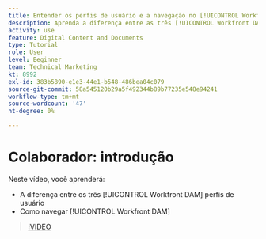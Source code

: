 ```yaml
---
title: Entender os perfis de usuário e a navegação no [!UICONTROL Workfront DAM]
description: Aprenda a diferença entre as três [!UICONTROL Workfront DAM] perfis de usuário e como navegar [!UICONTROL Workfront DAM].
activity: use
feature: Digital Content and Documents
type: Tutorial
role: User
level: Beginner
team: Technical Marketing
kt: 8992
exl-id: 383b5890-e1e3-44e1-b548-486bea04c079
source-git-commit: 58a545120b29a5f492344b89b77235e548e94241
workflow-type: tm+mt
source-wordcount: '47'
ht-degree: 0%

---
```


# Colaborador: introdução

Neste vídeo, você aprenderá:

* A diferença entre os três [!UICONTROL Workfront DAM] perfis de usuário
* Como navegar [!UICONTROL Workfront DAM]

>[!VIDEO](https://video.tv.adobe.com/v/335252/?quality=12)
